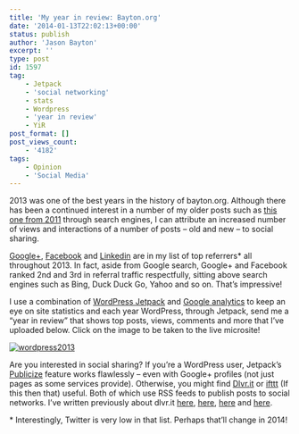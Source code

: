 ```yaml
---
title: 'My year in review: Bayton.org'
date: '2014-01-13T22:02:13+00:00'
status: publish
author: 'Jason Bayton'
excerpt: ''
type: post
id: 1597
tag:
    - Jetpack
    - 'social networking'
    - stats
    - Wordpress
    - 'year in review'
    - YiR
post_format: []
post_views_count:
    - '4182'
tags:
    - Opinion
    - 'Social Media'
---
```

2013 was one of the best years in the history of bayton.org. Although there has been a continued interest in a number of my older posts such as [this one from 2011](/2011/03/the-virtualbox-bug-cannot-access-the-kernel-driver-in-windows/ "The Virtualbox bug: “Cannot access the kernel driver” in Windows") through search engines, I can attribute an increased number of views and interactions of a number of posts – old and new – to social sharing.

[Google+](//plus.google.com), [Facebook](//facebook.com) and [Linkedin](//linkedin.com) are in my list of top referrers\* all throughout 2013. In fact, aside from Google search, Google+ and Facebook ranked 2nd and 3rd in referral traffic respectfully, sitting above search engines such as Bing, Duck Duck Go, Yahoo and so on. That’s impressive!

I use a combination of [WordPress Jetpack](//jetpack.me) and [Google analytics](//google.com/analytics) to keep an eye on site statistics and each year WordPress, through Jetpack, send me a “year in review” that shows top posts, views, comments and more that I’ve uploaded below. Click on the image to be taken to the live microsite!

[![wordpress2013](https://r2_worker.bayton.workers.dev/uploads/2014/01/wordpress2013.png)](http://jetpack.me/annual-report/36449911/2013/)

Are you interested in social sharing? If you’re a WordPress user, Jetpack’s [Publicize](http://jetpack.me/support/publicize/) feature works flawlessly – even with Google+ profiles (not just pages as some services provide). Otherwise, you might find [Dlvr.](//dlvr.it)[it](//dlvr.it) or [ifttt](//ifttt.com) (If this then that) useful. Both of which use RSS feeds to publish posts to social networks. I’ve written previously about dlvr.it [here](/2011/08/push-your-google-posts-to-twitter-and-facebook/ "Push your Google+ posts to Twitter and Facebook"), [here](/2011/05/managing-your-social-outreach-with-dlvr-it/ "Managing your social outreach with dlvr.it"), [here](/2011/05/pushing-buzz-to-twitter-with-dlvr-it/ "Pushing Buzz to Twitter with dlvr.it") and [here](/2012/03/why-i-disabled-dlvr-it-links-on-facebook/ "Why I disabled dlvr.it links on Facebook").

\* Interestingly, Twitter is very low in that list. Perhaps that’ll change in 2014!